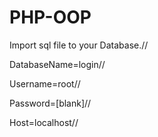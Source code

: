 # PHP-OOP

Import sql file to your Database.//

DatabaseName=login//

Username=root//

Password=[blank]//

Host=localhost//
